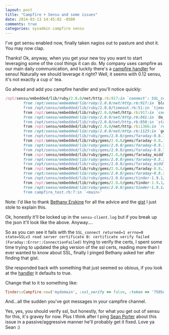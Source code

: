 ```yaml
---
layout: post
title: "Campfire + Sensu and some issues"
date: 2014-03-13 14:45:02 -0500
comments: true
categories: sysadmin campfire sensu
---
```


I've got sensu enabled now, finally taken nagios out to pasture and shot it. You may now clap.

Thanks! Ok, anyway, when you get your new toy you want to start leveraging some
of the cool things it can do.  My company uses campfire as our main daily communication,
and luckily there's a [campfire handler](https://github.com/sensu-plugins/sensu-plugins-campfire)
for sensu! Naturally we should leverage it right? Well, it seems with 0.12 sensu,
it's not exactly a cup o' tea.

Go ahead and add you campfire handler and you'll notice quickly:

```ruby
/opt/sensu/embedded/lib/ruby/2.0.0/net/http.rb:917:in `connect': SSL_connect returned=1 errno=0 state=SSLv3 read server certificate B: certificate verify failed (Faraday::Error::ConnectionFailed)
        from /opt/sensu/embedded/lib/ruby/2.0.0/net/http.rb:917:in `block in connect'
        from /opt/sensu/embedded/lib/ruby/2.0.0/timeout.rb:51:in `timeout'
        from /opt/sensu/embedded/lib/ruby/2.0.0/net/http.rb:917:in `connect'
        from /opt/sensu/embedded/lib/ruby/2.0.0/net/http.rb:861:in `do_start'
        from /opt/sensu/embedded/lib/ruby/2.0.0/net/http.rb:850:in `start'
        from /opt/sensu/embedded/lib/ruby/2.0.0/net/http.rb:1366:in `request'
        from /opt/sensu/embedded/lib/ruby/2.0.0/net/http.rb:1125:in `get'
        from /opt/sensu/embedded/lib/ruby/gems/2.0.0/gems/faraday-0.8.7/lib/faraday/adapter/net_http.rb:73:in `perform_request'
        from /opt/sensu/embedded/lib/ruby/gems/2.0.0/gems/faraday-0.8.7/lib/faraday/adapter/net_http.rb:38:in `call'
        from /opt/sensu/embedded/lib/ruby/gems/2.0.0/gems/faraday-0.8.7/lib/faraday/response.rb:8:in `call'
        from /opt/sensu/embedded/lib/ruby/gems/2.0.0/gems/faraday-0.8.7/lib/faraday/response.rb:8:in `call'
        from /opt/sensu/embedded/lib/ruby/gems/2.0.0/gems/faraday_middleware-0.9.0/lib/faraday_middleware/response_middleware.rb:30:in `call'
        from /opt/sensu/embedded/lib/ruby/gems/2.0.0/gems/faraday-0.8.7/lib/faraday/response.rb:8:in `call'
        from /opt/sensu/embedded/lib/ruby/gems/2.0.0/gems/faraday_middleware-0.9.0/lib/faraday_middleware/request/encode_json.rb:23:in `call'
        from /opt/sensu/embedded/lib/ruby/gems/2.0.0/gems/faraday-0.8.7/lib/faraday/connection.rb:247:in `run_request'
        from /opt/sensu/embedded/lib/ruby/gems/2.0.0/gems/faraday-0.8.7/lib/faraday/connection.rb:100:in `get'
        from /opt/sensu/embedded/lib/ruby/gems/2.0.0/gems/tinder-1.9.1/lib/tinder/connection.rb:76:in `get'
        from /opt/sensu/embedded/lib/ruby/gems/2.0.0/gems/tinder-1.9.1/lib/tinder/campfire.rb:34:in `rooms'
        from /opt/sensu/embedded/lib/ruby/gems/2.0.0/gems/tinder-1.9.1/lib/tinder/campfire.rb:48:in `find_room_by_name'
        from campfire_test.rb:7:in `<main>'
```

Note: I'd like to thank [Bethany Erskine](https://github.com/skymob) for all the advice and the [gist](https://gist.github.com/skymob/6161155) I just stole to explain this.

Ok, honestly it'll be locked up in the `sensu-client.log` but if you break up the json it'll look like the above. Anyway....

So as you can see it fails with the `SSL_connect returned=1 errno=0 state=SSLv3 read server certificate B: certificate verify failed (Faraday::Error::ConnectionFailed)` trying to verify the certs,
I spent some time trying to updated the pkg version of the ssl certs, reading more than I ever wanted to know about SSL, finally I pinged Bethany asked her after finding that gist.

She responded back with something that just seemed so obious, if you look at the [handler](https://github.com/sensu-plugins/sensu-plugins-campfire) it defaults to true.

Change that to it to something like:
```ruby
Tinder::Campfire.new('mydomain', :ssl_verify => false, :token => '7505e9c7ed5c30a77dTHIS_IS_FAKE93029a494eb7c3d20')
```

And...all the sudden you've got messages in your campfire channel.

Yes, yes, you should verify ssl, but honestly, for what you get out of sensu for this, it's gravey for now. Plus I think after I ping [Sean Porter](https://github.com/portertech/) about this issue in a passive/aggressive manner
he'll probably get it fixed. Love ya Sean :)
